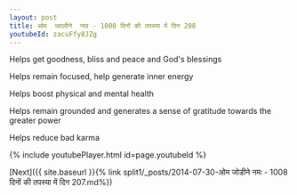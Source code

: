 ```yaml
---
layout: post
title: ओम  ज्वालीने  नाव - 1008 दिनों की तपस्या में दिन 208
youtubeId: zacuFfy8JZg
---
```

 
 
Helps get goodness, bliss and peace and God's blessings
 
Helps remain focused, help generate inner energy 
 
Helps boost physical and mental health 
 
Helps remain grounded and generates a sense of gratitude towards the greater power 
 
Helps reduce bad karma
 
 
 
 


{% include youtubePlayer.html id=page.youtubeId %}
 
[Next]({{ site.baseurl }}{% link  split1/_posts/2014-07-30-ओम जोडीने नमः - 1008 दिनों की तपस्या में दिन 207.md%})
 
